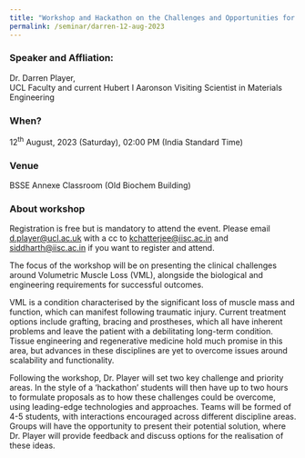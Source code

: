 ```yaml
---
title: "Workshop and Hackathon on the Challenges and Opportunities for Volumetric Muscle Loss (12/08/23)"
permalink: /seminar/darren-12-aug-2023
---
```


### Speaker and Affliation:
Dr. Darren Player,<br>
UCL Faculty and current Hubert I Aaronson Visiting Scientist in Materials Engineering

### When?
12<sup>th</sup> August, 2023 (Saturday), 02:00 PM (India Standard Time)

### Venue
BSSE Annexe Classroom (Old Biochem Building)

### About workshop
Registration is free but is mandatory to attend the event. Please email d.player@ucl.ac.uk with a cc to kchatterjee@iisc.ac.in and siddharth@iisc.ac.in if you want to register and attend. 

The focus of the workshop will be on presenting the clinical challenges around Volumetric Muscle Loss (VML), alongside the biological and engineering requirements for successful outcomes.
 
VML is a condition characterised by the significant loss of muscle mass and function, which can manifest following traumatic injury. Current treatment options include grafting, bracing and prostheses, which all have inherent problems and leave the patient with a debilitating long-term condition. Tissue engineering and regenerative medicine hold much promise in this area, but advances in these disciplines are yet to overcome issues around scalability and functionality.
 
Following the workshop, Dr. Player will set two key challenge and priority areas. In the style of a ‘hackathon’ students will then have up to two hours to formulate proposals as to how these challenges could be overcome, using leading-edge technologies and approaches. Teams will be formed of 4-5 students, with interactions encouraged across different discipline areas. Groups will have the opportunity to present their potential solution, where Dr. Player will provide feedback and discuss options for the realisation of these ideas.